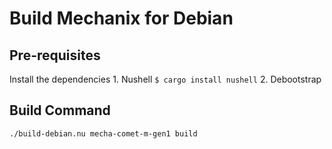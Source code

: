 # Build Mechanix for Debian

## Pre-requisites
Install the dependencies
    1. Nushell
        ```
        $ cargo install nushell
        ```
    2. Debootstrap

## Build Command

```
./build-debian.nu mecha-comet-m-gen1 build
```